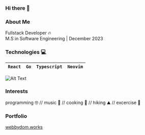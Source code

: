### Hi there 👋

### About Me
Fullstack Developer 🔥
<br>
M.S in Software Engineering | December 2023
<br>

### Technologies 💻
| `React` | `Go` | `Typescript` | `Neovim` |
| --------- |:-------- |:------- | ------- |

![Alt Text](https://media.tenor.com/hD56X-Q5AzMAAAAi/gopher-shaking.gif)

### Interests
programming 🤓 // music 🎸 // cooking 🍳 // hiking ⛰️ // excercise 💪

### Portfolio
[webbydom.works](https://webbydom.works)
